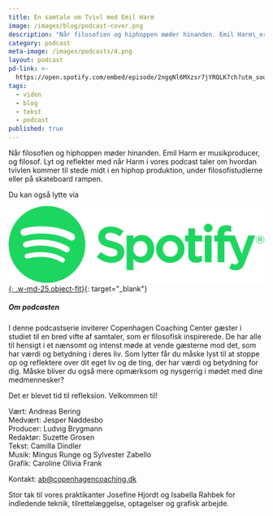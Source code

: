 ```yaml
---
title: En samtale om Tvivl med Emil Harm
image: /images/blog/podcast-cover.png
description: "Når filosofien og hiphoppen møder hinanden. Emil Harm\_er musikproducer, og filosof. Lyt og reflekter med når Harm i\_vores podcast taler om hvordan tvivlen kommer til stede midt i en hiphop produktion, under filosofistudierne eller på skateboard rampen."
category: podcast
meta-image: /images/podcasts/4.png
layout: podcast
pd-link: >-
  https://open.spotify.com/embed/episode/2ngqNl6MXzsr7jYRQLK7ch?utm_source=generator
tags:
  - viden
  - blog
  - tekst
  - podcast
published: true
---
```

Når filosofien og hiphoppen møder hinanden. Emil Harm er musikproducer, og filosof. Lyt og reflekter med når Harm i vores podcast taler om hvordan tvivlen kommer til stede midt i en hiphop produktion, under filosofistudierne eller på skateboard rampen.

Du kan også lytte via

[![Lyt til SamtaleRummet via Spotify](/images/podcasts/spotify.png "Lyt til SamtaleRummet via Spotify"){: .w-md-25.object-fit}](https://open.spotify.com/episode/2ngqNl6MXzsr7jYRQLK7ch){: target="_blank"}

##### Om podcasten

I denne podcastserie inviterer Copenhagen Coaching Center gæster i studiet til en bred vifte af samtaler, som er filosofisk inspirerede. De har alle til hensigt i et nænsomt og intenst møde at vende gæsterne mod det, som har værdi og betydning i deres liv. Som lytter får du måske lyst til at stoppe op og reflektere over dit eget liv og de ting, der har værdi og betydning for dig. Måske bliver du også mere opmærksom og nysgerrig i mødet med dine medmennesker?

Det er blevet tid til refleksion. Velkommen til!

Vært: Andreas Bering<br>Medvært: Jesper Nøddesbo<br>Producer: Ludvig Brygmann<br>Redaktør: Suzette Grosen<br>Tekst: Camilla Dindler<br>Musik: Mingus Runge og Sylvester Zabello<br>Grafik: Caroline Olivia Frank

Kontakt: ab@copenhagencoaching.dk

Stor tak til vores praktikanter Josefine Hjordt og Isabella Rahbek for indledende teknik, tilrettelæggelse, optagelser og grafisk arbejde.